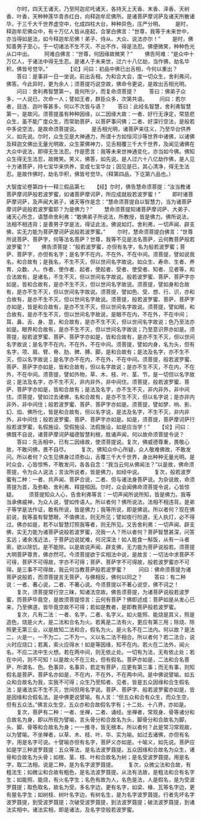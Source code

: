 <!-- { "loadSidebar": true } -->
　　尔时，四天王诸天，乃至阿迦尼吒诸天，各持天上天香、末香、泽香、天树香、叶香，天种种莲华青赤红白，向释迦牟尼佛所。是诸菩萨摩诃萨及诸天所散诸华，于三千大千世界虚空中，化成四柱大台，种种异色，庄严分明。
　　是时，释迦牟尼佛众中，有十万亿人皆从座起，合掌白佛言：“世尊，我等于未来世中，亦当得如是法，如今释迦牟尼佛！弟子、侍从、大众、说法亦尔！”
　　是时，佛知善男子至心，于一切诸法不生不灭、不出不作，得是法忍。佛便微笑，种种色光从口中出。
　　阿难白佛言：“世尊，何因缘故微笑？”
　　佛告阿难：“是众中十万亿人，于诸法中得无生忍。是诸人于未来世，过六十八亿劫，当作佛，劫名华积，佛皆号觉华。”　　
　　【论】问曰：初品中佛已出舌相，今何以重出？
　　答曰：是事非一日一坐说。前出舌相，为和合大会，度一切众生，舍利弗问，佛答。今此异时，更为余人；须菩提巧说空故，佛命令更说，是故出舌相光明。
　　问曰：舍利弗智慧第一，竟何所少，而复命须菩提？
　　答曰：佛弟子众多，一人说已，次命一人；譬如王者，群臣众多，次第共语。
　　问曰：若尔者，目连、迦叶等甚多，何以不次皆与语？
　　答曰：此经名智慧，舍利弗智慧第一，是故问。须菩提虽有种种因缘，以二因缘大故：一者、好行无诤定，常慈悲众生，虽不能广度众生，而常助菩萨，以菩萨事问佛；二者、好深行空法，是般若中多说空法，是故命须菩提说。
　　是舌相光明，诸菩萨来往义，乃至华台供养义，如先说。尔时，众生见是大神通力，所谓十方如恒河沙等世界中诸佛，以诸佛及释迦文佛出无量光明故，众生蒙佛神力，见舌相覆三千大千世界，及闻见诸佛在大众中说法，即得无生法忍。作是愿言：我等未来世神通变化，亦当如今佛。佛知众生得无生法忍，故微笑。笑义，佛答，如先说。是人过六十八亿劫作佛，是人见十方诸菩萨，持七宝华来供养，变成七宝华台；因见是已，其心清净，得无生法忍。是故作佛时，劫名华积，佛皆号觉华。（释第四品，下讫第六品也。）





大智度论卷第四十一释三假品第七
　　【经】尔时，佛告慧命须菩提：“汝当教诸菩萨摩诃萨般若波罗蜜，如诸菩萨摩诃萨，所应成就般若波罗蜜！”
　　即时诸菩萨摩诃萨，及声闻大弟子，诸天等作是念：“慧命须菩提自以智慧力，当为诸菩萨摩诃萨说般若波罗蜜耶？为是佛力？”
　　慧命须菩提知诸菩萨摩诃萨、大弟子、诸天心所念，语慧命舍利弗：“敢佛弟子所说法，所教授，皆是佛力。佛所说法，法相不相违背；是善男子学是法，得证此法，佛说如灯。舍利弗，一切声闻、辟支佛，实无力能为菩萨摩诃萨说般若波罗蜜。”
　　尔时，慧命须菩提白佛言：“世尊所说菩萨、菩萨字，何等法名菩萨？世尊，我等不见是法名菩萨，云何教菩萨般若波罗蜜？”
　　佛告须菩提：“般若波罗蜜，亦但有名字，名为般若波罗蜜；菩萨、菩萨字，亦但有名字；是名字不在内，不在外，不在中间。须菩提，譬如说我名，和合故有；是我名，不生不灭，但以世间名字故说。如众生、寿命、生者、养育、众数、人、作者、使作者、起者，使起者、受者、使受者、知者、见者等，和合法故有，是诸名，不生不灭，但以世间名字故说。般若波罗蜜、菩萨、菩萨字亦如是，皆和合故有，是亦不生不灭，但以世间名字故说。须菩提，譬如身和合故有，是亦不生不灭，但以世间名字故说。须菩提，譬如色、受、想、行、识，亦和合故有，是亦不生不灭，但以世间名字故说。须菩提，般若波罗蜜、菩萨、菩萨字亦如是，皆是和合故有，是亦不生不灭，但以世间名字故说。须菩提，譬如眼，和合故有，是亦不生不灭，但以世间名字故说，是眼不在内，不在外，不在中间；耳、鼻、舌、身、意，和合故有，是亦不生不灭，但以世间名字故说；色乃至法亦如是。眼界和合故有，是亦不生不灭，但以世间名字故说；乃至意识界亦如是。须菩提，般若波罗蜜、菩萨、菩萨字亦如是，皆和合故有，是亦不生不灭，但以世间名字故说；是名字不在内，不在外，不在中间。须菩提，譬如内身，名为头，但有名字，项、肩、臂、脊、肋、髀、膊、脚，是和合故有；是法及名字，亦不生不灭，但以名字故说；是名字亦不在内，不在外，不在中间。须菩提，般若波罗蜜、菩萨、菩萨字亦如是，皆和合故有，但以名字故说；是亦不生不灭，不在内，不在外，不在中间。须菩提，譬如外物，草、木、枝、叶、茎、节，是一切但以名字故说；是法及名字，亦不生不灭，非内非外，非中间住。须菩提，般若波罗蜜、菩萨、菩萨字亦如是，皆和合故有；是法及名字，亦不生不灭，非内非外，非中间住。须菩提，譬如过去诸佛，名和合故有，是亦不生不灭，但以名字说；是亦非内非外，非中间住；般若波罗蜜、菩萨、菩萨字亦如是。须菩提，譬如梦、响、影、幻、焰、佛所化，皆是和合故有，但以名字说，是法及名字，不生不灭，非内非外，非中间住；般若波罗蜜、菩萨、菩萨字亦如是。如是，须菩提，菩萨摩诃萨行般若波罗蜜，名假施设、受假施设、法假施设，如是应当学！”
　　【论】问曰：佛既不自说，诸菩萨摩诃萨福德智慧利根，胜诸声闻，何以故命须菩提令说？
　　答曰：先舌相中，已有二因缘故，使须菩提说。复次，佛威德尊重，畏敬心故，不敢问佛，畏不自尽。
　　复次，佛知众中心所疑，众人敬难佛故，不敢发问。所以者何？众生见佛身过须弥山，舌覆三千大千世界，身出种种无量光明。是时众会，心皆惊怖，不敢发问，各各自念：“我当云何从佛闻法？”以是故，佛命须菩提，令为众人说法；言汝所说者，皆是佛力，如经中说。
　　复次，般若波罗蜜有二种：一者、共声闻、菩萨合说，二者、但与诸法身菩萨说。为杂说故，命须菩提为首，及弥勒、舍利弗、释提桓因。尔时，众会闻佛命须菩提令说，心皆惊疑。
　　须菩提知众人心，告舍利弗等言：一切声闻所说所知，皆是佛力。我等当承佛威神，为众人说，譬如传语人。所以者何？佛所说法，法相不相违背。是弟子等学是法作证，敢有所说，皆是佛力；我等所说，即是佛说。所以者何？现在佛前说，我等虽有智慧眼，不值佛法，则无所见；譬如夜行险道，无人执灯，必不得过。佛亦如是，若不以智慧灯照我等者，则无所见。又告舍利弗：一切声闻、辟支佛，实无力能为诸菩萨说般若波罗蜜，况我一人？所以者何？菩萨智慧甚深，问答玄远；诸余浅近法，于菩萨边说犹难，何况深法！如人能食一斛饭，从有一斗者索，欲以除饥，是不能除。以是故说声闻、辟支佛，无力能为菩萨说般若。须菩提大明菩萨尊贵，佛亦然可。今须菩提欲于实相法中说，是故言：一切法中求菩萨不可得，菩萨不可得故，字亦不可得；菩萨、菩萨字不可得故，般若波罗蜜亦不可得。是三事不可得故，我云何当教菩萨般若波罗蜜？
　　问曰：佛命须菩提为诸菩萨说般若，而须菩提言无菩萨，与佛相反，佛何以同之？
　　答曰：有二种说：一者、著心说，二者、不著心说。今须菩提以不著心说空，佛不诃之！
　　复次，须菩提常行空三昧，知诸法空故。佛告须菩提，为诸菩萨说般若波罗蜜，而菩萨毕竟空，是故须菩提惊言：云何有菩萨？佛即述成：菩萨如是从发心已来，乃至佛道，皆毕竟空故不可得；若如是教者，是即教菩萨般若波罗蜜。
　　复次，凡有二法：一者、名字，二者、名字义。如火能照、能烧是其义，照是造色，烧是火大，是二法和合名为火。若离是二法有火，更应有第三用；除烧、除照更无第三业，以是故知二法和合，假名为火。是火名不在二法内。何以故？是法二，火是一，一不为二，二不为一。义以名二法不相合。所以者何？若二法合，说火时应烧口；若离，索火应得水！如是等因缘，知不在内。若火在二法外，闻火名，不应二法中生火想。若在两中间，则无依止处。一切有为法，无有依止处；若在中间，则不可知！以是故火不在三处，但有假名。菩萨亦如是，二法和合名菩萨，所谓名、色。色事异，名事异，若定有菩萨，应更有第三事；而无有事，则知假名是菩萨。菩萨名亦如是，不在内，不在外，不在两中间。是中佛说譬喻。如五众和合故名为我，实我不可得；众生乃至知者、见者，皆是五众因缘和合生假名法；是诸法实不生不灭，世间但用名字说。菩萨、菩萨字、般若波罗蜜亦如是，皆是因缘和合假名法。是中佛更说譬喻。有人言：“但五众和合有众生，而众生空，但有五众法。”佛言众生空，五众亦和合故假名字有；十二处、十八界，亦如是。
　　复次，菩萨有二种：一者、坐禅，二者、诵经。坐禅者，常观身、骨等诸分和合故名为身，即以所观为譬喻，言头骨分和合故名为头，脚骨分和合故名为脚，头、脚、骨等和合故名为身；一一推寻，皆无根本。所以者何？此是常习常观故，以为譬喻。不坐禅者，以草、木、枝、叶、华、实为喻。如过去诸佛，亦但有名字，用是名字可说。十譬喻亦但有名字，菩萨义亦如是。十喻义，如先说。菩萨应如是学三种波罗聂提：五众等法，是名法波罗聂提。五众因缘和合故名为众生，诸骨和合故名为头骨；如根、茎、枝、叶和合故名为树；是名受波罗聂提。用是名字，取二法相，说是二种，是为名字波罗聂提。
　　复次，众微尘法和合故，有粗法生；如微尘和合故有粗色，是名法波罗聂提。从法有法故，是粗法和合有名字生；如能照、能烧，有火名字生；名色有故为人，名色是法，人是假名，是为受波罗聂提；取色取名，故名为受。多名字边，更有名字，如梁、椽、瓦等名字边，更有屋名字生；如树枝、树叶名字边，有树名生，是为名字波罗聂提。行者先坏名字波罗聂提，到受波罗聂提；次破受波罗聂提，到法波罗聂提；破法波罗聂提，到诸法实相中。诸法实相，即是诸法，及名字空般若波罗蜜。
